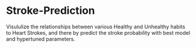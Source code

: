 # Stroke-Prediction
Visululize the relationships between various Healthy and Unhealthy habits to Heart Strokes, and there by predict the stroke probability with best model and hypertuned parameters.

